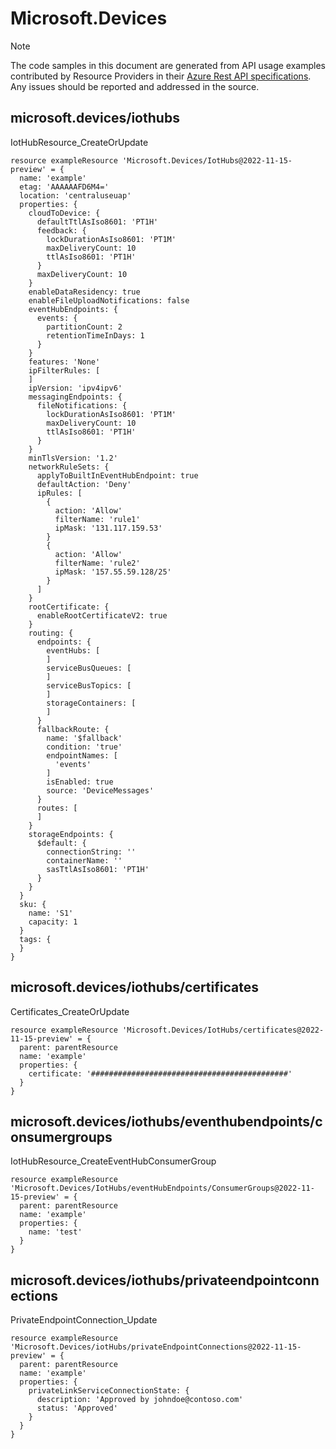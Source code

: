 # Microsoft.Devices
  
> [!NOTE]
> The code samples in this document are generated from API usage examples contributed by Resource Providers in their [Azure Rest API specifications](https://github.com/Azure/azure-rest-api-specs). Any issues should be reported and addressed in the source.


## microsoft.devices/iothubs

IotHubResource_CreateOrUpdate
```bicep
resource exampleResource 'Microsoft.Devices/IotHubs@2022-11-15-preview' = {
  name: 'example'
  etag: 'AAAAAAFD6M4='
  location: 'centraluseuap'
  properties: {
    cloudToDevice: {
      defaultTtlAsIso8601: 'PT1H'
      feedback: {
        lockDurationAsIso8601: 'PT1M'
        maxDeliveryCount: 10
        ttlAsIso8601: 'PT1H'
      }
      maxDeliveryCount: 10
    }
    enableDataResidency: true
    enableFileUploadNotifications: false
    eventHubEndpoints: {
      events: {
        partitionCount: 2
        retentionTimeInDays: 1
      }
    }
    features: 'None'
    ipFilterRules: [
    ]
    ipVersion: 'ipv4ipv6'
    messagingEndpoints: {
      fileNotifications: {
        lockDurationAsIso8601: 'PT1M'
        maxDeliveryCount: 10
        ttlAsIso8601: 'PT1H'
      }
    }
    minTlsVersion: '1.2'
    networkRuleSets: {
      applyToBuiltInEventHubEndpoint: true
      defaultAction: 'Deny'
      ipRules: [
        {
          action: 'Allow'
          filterName: 'rule1'
          ipMask: '131.117.159.53'
        }
        {
          action: 'Allow'
          filterName: 'rule2'
          ipMask: '157.55.59.128/25'
        }
      ]
    }
    rootCertificate: {
      enableRootCertificateV2: true
    }
    routing: {
      endpoints: {
        eventHubs: [
        ]
        serviceBusQueues: [
        ]
        serviceBusTopics: [
        ]
        storageContainers: [
        ]
      }
      fallbackRoute: {
        name: '$fallback'
        condition: 'true'
        endpointNames: [
          'events'
        ]
        isEnabled: true
        source: 'DeviceMessages'
      }
      routes: [
      ]
    }
    storageEndpoints: {
      $default: {
        connectionString: ''
        containerName: ''
        sasTtlAsIso8601: 'PT1H'
      }
    }
  }
  sku: {
    name: 'S1'
    capacity: 1
  }
  tags: {
  }
}
```

## microsoft.devices/iothubs/certificates

Certificates_CreateOrUpdate
```bicep
resource exampleResource 'Microsoft.Devices/IotHubs/certificates@2022-11-15-preview' = {
  parent: parentResource 
  name: 'example'
  properties: {
    certificate: '############################################'
  }
}
```

## microsoft.devices/iothubs/eventhubendpoints/consumergroups

IotHubResource_CreateEventHubConsumerGroup
```bicep
resource exampleResource 'Microsoft.Devices/IotHubs/eventHubEndpoints/ConsumerGroups@2022-11-15-preview' = {
  parent: parentResource 
  name: 'example'
  properties: {
    name: 'test'
  }
}
```

## microsoft.devices/iothubs/privateendpointconnections

PrivateEndpointConnection_Update
```bicep
resource exampleResource 'Microsoft.Devices/iotHubs/privateEndpointConnections@2022-11-15-preview' = {
  parent: parentResource 
  name: 'example'
  properties: {
    privateLinkServiceConnectionState: {
      description: 'Approved by johndoe@contoso.com'
      status: 'Approved'
    }
  }
}
```
